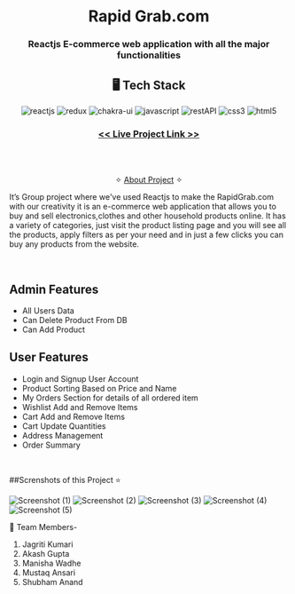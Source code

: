<h1 align="center">Rapid Grab.com</h1>

<h3 align="center">Reactjs E-commerce web application with all the major functionalities</h3>

<h2 align="center">🖥️ Tech Stack</h2>


<p align="center">
  <img src="https://img.shields.io/badge/React-20232A?style=for-the-badge&logo=react&logoColor=61DAFB" alt="reactjs" />
  <img src="https://img.shields.io/badge/Redux-593D88?style=for-the-badge&logo=redux&logoColor=white" alt="redux" />
  <img src="https://img.shields.io/badge/Chakra%20UI-3bc7bd?style=for-the-badge&logo=chakraui&logoColor=white" alt="chakra-ui" />
  <img src="https://img.shields.io/badge/JavaScript-323330?style=for-the-badge&logo=javascript&logoColor=F7DF1E" alt="javascript" />
  <img src="https://img.shields.io/badge/Rest_API-02303A?style=for-the-badge&logo=react-router&logoColor=white" alt="restAPI" />
  <img src="https://img.shields.io/badge/CSS3-1572B6?style=for-the-badge&logo=css3&logoColor=white" alt="css3" />
  <img src="https://img.shields.io/badge/HTML5-E34F26?style=for-the-badge&logo=html5&logoColor=white" alt="html5" />
</p>

<h3 align="center"><a href="https://cute-llama-5d319b.netlify.app/"><strong><< Live Project Link >></strong></a></h3>

<br/>

<p align="center">
  <br />&#10023;
  <a href="#Contact">About Project</a> &#10023;
</p>

It’s Group project where we've used Reactjs to make the RapidGrab.com with our creativity it is an e-commerce web application that allows you to buy and sell electronics,clothes and other household products online. It has a variety of categories, just visit the product listing page and you will see all the products, apply filters as per your need and in just a few clicks you can buy any products from the website.

<br/>

##  Admin Features
- All Users Data
- Can Delete Product From DB
- Can Add Product
 
##  User Features
- Login and Signup User Account
- Product Sorting Based on Price and Name
- My Orders Section for details of all ordered item
- Wishlist Add and Remove Items
- Cart Add and Remove Items 
- Cart Update Quantities 
- Address Management
- Order Summary

<br />

##Screnshots of this Project ⭐️

![Screenshot (1)](https://i.postimg.cc/nrWY6v9r/Screenshot-28.png) 
![Screenshot (2)](https://i.postimg.cc/9QTRxXN2/Screenshot-21.png) 
![Screenshot (3)](https://i.postimg.cc/vmhKCVPw/Screenshot-22.png) 
![Screenshot (4)](https://i.postimg.cc/nrjPWVS4/Screenshot-24.png) 
![Screenshot (5)](https://i.postimg.cc/rpVtPNLC/Screenshot-18.png) 


 🚀 Team Members-

1. Jagriti Kumari
2. Akash Gupta
3. Manisha Wadhe
4. Mustaq Ansari
5. Shubham Anand
